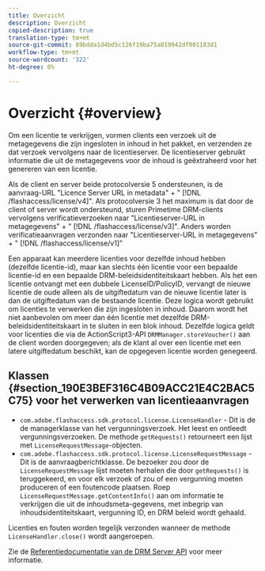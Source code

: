 ```yaml
---
title: Overzicht
description: Overzicht
copied-description: true
translation-type: tm+mt
source-git-commit: 89bdda1d4bd5c126f19ba75a819942df901183d1
workflow-type: tm+mt
source-wordcount: '322'
ht-degree: 0%

---
```



# Overzicht {#overview}

Om een licentie te verkrijgen, vormen clients een verzoek uit de metagegevens die zijn ingesloten in inhoud in het pakket, en verzenden ze dat verzoek vervolgens naar de licentieserver. De licentieserver gebruikt informatie die uit de metagegevens voor de inhoud is geëxtraheerd voor het genereren van een licentie.

Als de client en server beide protocolversie 5 ondersteunen, is de aanvraag-URL &quot;Licence Server URL in metadata&quot; + &quot; [!DNL /flashaccess/license/v4]&quot;. Als protocolversie 3 het maximum is dat door de client of server wordt ondersteund, sturen Primetime DRM-clients vervolgens verificatieverzoeken naar &quot;Licentieserver-URL in metagegevens&quot; + &quot; [!DNL /flashaccess/license/v3]&quot;. Anders worden verificatieaanvragen verzonden naar &quot;Licentieserver-URL in metagegevens&quot; + &quot; [!DNL /flashaccess/license/v1]&quot;

Een apparaat kan meerdere licenties voor dezelfde inhoud hebben (dezelfde licentie-id), maar kan slechts één licentie voor een bepaalde licentie-id en een bepaalde DRM-beleidsidentiteitskaart hebben. Als het een licentie ontvangt met een dubbele LicenseID/PolicyID, vervangt de nieuwe licentie de oude alleen als de uitgiftedatum van de nieuwe licentie later is dan de uitgiftedatum van de bestaande licentie. Deze logica wordt gebruikt om licenties te verwerken die zijn ingesloten in inhoud. Daarom wordt het niet aanbevolen om meer dan één licentie met dezelfde DRM-beleidsidentiteitskaart in te sluiten in een blok inhoud. Dezelfde logica geldt voor licenties die via de ActionScript3-API `DRMManager.storeVoucher()` aan de client worden doorgegeven; als de klant al over een licentie met een latere uitgiftedatum beschikt, kan de opgegeven licentie worden genegeerd.

## Klassen {#section_190E3BEF316C4B09ACC21E4C2BAC5C75} voor het verwerken van licentieaanvragen

* `com.adobe.flashaccess.sdk.protocol.license.LicenseHandler` - Dit is de de managerklasse van het vergunningsverzoek. Het leest en ontleedt vergunningsverzoeken. De methode `getRequests()` retourneert een lijst met `LicenseRequestMessage`-objecten.
* `com.adobe.flashaccess.sdk.protocol.license.LicenseRequestMessage` - Dit is de aanvraagberichtklasse. De bezoeker zou door de `LicenseRequestMessage` lijst moeten herhalen die door `getRequests()` is teruggekeerd, en voor elk verzoek of zou of een vergunning moeten produceren of een foutencode plaatsen. Roep `LicenseRequestMessage.getContentInfo()` aan om informatie te verkrijgen die uit de inhoudsmeta-gegevens, met inbegrip van inhoudsidentiteitskaart, vergunning ID, en DRM beleid wordt gehaald.

Licenties en fouten worden tegelijk verzonden wanneer de methode `LicenseHandler.close()` wordt aangeroepen.

Zie de [Referentiedocumentatie van de DRM Server API](https://help.adobe.com/en_US/primetime/api/drm-apis/server/javadocs-flashaccess-pro/overview-summary.html) voor meer informatie.
